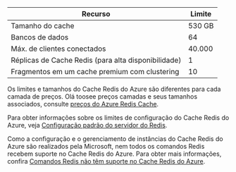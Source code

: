 | Recurso | Limite |
| --- | --- |
| Tamanho do cache |530 GB |
| Bancos de dados |64 |
| Máx. de clientes conectados |40.000 |
| Réplicas de Cache Redis (para alta disponibilidade) |1 |
| Fragmentos em um cache premium com clustering |10 |

Os limites e tamanhos do Cache Redis do Azure são diferentes para cada camada de preços. Olá toosee preços camadas e seus tamanhos associados, consulte [preços do Azure Redis Cache](https://azure.microsoft.com/pricing/details/cache/).

Para obter informações sobre os limites de configuração do Cache Redis do Azure, veja [Configuração padrão do servidor do Redis](../articles/redis-cache/cache-configure.md#default-redis-server-configuration).

Como a configuração e o gerenciamento de instâncias do Cache Redis do Azure são realizados pela Microsoft, nem todos os comandos Redis recebem suporte no Cache Redis do Azure. Para obter mais informações, confira [Comandos Redis não têm suporte no Cache Redis do Azure](../articles/redis-cache/cache-configure.md#redis-commands-not-supported-in-azure-redis-cache).


